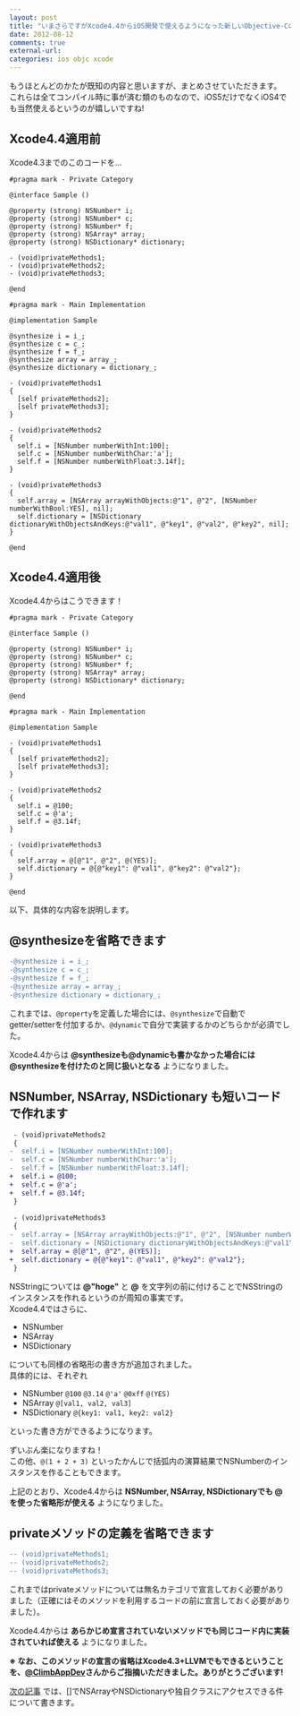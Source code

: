 ```yaml
---
layout: post
title: "いまさらですがXcode4.4からiOS開発で使えるようになった新しいObjective-Cの書き方をまとめます"
date: 2012-08-12
comments: true
external-url: 
categories: ios objc xcode
---
```


もうほとんどのかたが既知の内容と思いますが、まとめさせていただきます。  
これらは全てコンパイル時に事が済む類のものなので、iOS5だけでなくiOS4でも当然使えるというのが嬉しいですね!

## Xcode4.4適用前

Xcode4.3までのこのコードを...
``` objc
#pragma mark - Private Category

@interface Sample ()

@property (strong) NSNumber* i;
@property (strong) NSNumber* c;
@property (strong) NSNumber* f;
@property (strong) NSArray* array;
@property (strong) NSDictionary* dictionary;

- (void)privateMethods1;
- (void)privateMethods2;
- (void)privateMethods3;

@end 

#pragma mark - Main Implementation

@implementation Sample

@synthesize i = i_;
@synthesize c = c_;
@synthesize f = f_;
@synthesize array = array_;
@synthesize dictionary = dictionary_;

- (void)privateMethods1
{
  [self privateMethods2];
  [self privateMethods3];
}

- (void)privateMethods2
{
  self.i = [NSNumber numberWithInt:100];
  self.c = [NSNumber numberWithChar:'a'];
  self.f = [NSNumber numberWithFloat:3.14f];
}

- (void)privateMethods3
{
  self.array = [NSArray arrayWithObjects:@"1", @"2", [NSNumber numberWithBool:YES], nil];
  self.dictionary = [NSDictionary dictionaryWithObjectsAndKeys:@"val1", @"key1", @"val2", @"key2", nil];
}

@end
```

## Xcode4.4適用後

Xcode4.4からはこうできます！
``` objc
#pragma mark - Private Category

@interface Sample ()

@property (strong) NSNumber* i;
@property (strong) NSNumber* c;
@property (strong) NSNumber* f;
@property (strong) NSArray* array;
@property (strong) NSDictionary* dictionary;

@end 

#pragma mark - Main Implementation

@implementation Sample

- (void)privateMethods1
{
  [self privateMethods2];
  [self privateMethods3];
}

- (void)privateMethods2
{
  self.i = @100;
  self.c = @'a';
  self.f = @3.14f;
}

- (void)privateMethods3
{
  self.array = @[@"1", @"2", @(YES)];
  self.dictionary = @{@"key1": @"val1", @"key2": @"val2"};
}

@end
```

以下、具体的な内容を説明します。

<!-- more -->

## @synthesizeを省略できます

``` diff 上記コードにおけるdiff
-@synthesize i = i_;
-@synthesize c = c_;
-@synthesize f = f_;
-@synthesize array = array_;
-@synthesize dictionary = dictionary_;
```

これまでは、`@property`を定義した場合には、`@synthesize`で自動でgetter/setterを付加するか、`@dynamic`で自分で実装するかのどちらかが必須でした。

Xcode4.4からは **@synthesizeも@dynamicも書かなかった場合には@synthesizeを付けたのと同じ扱いとなる** ようになりました。

## NSNumber, NSArray, NSDictionary も短いコードで作れます

``` diff 上記コードにおけるdiff
 - (void)privateMethods2
 {
-  self.i = [NSNumber numberWithInt:100];
-  self.c = [NSNumber numberWithChar:'a'];
-  self.f = [NSNumber numberWithFloat:3.14f];
+  self.i = @100;
+  self.c = @'a';
+  self.f = @3.14f;
 }
 
 - (void)privateMethods3
 {
-  self.array = [NSArray arrayWithObjects:@"1", @"2", [NSNumber numberWithBool:YES], nil];
-  self.dictionary = [NSDictionary dictionaryWithObjectsAndKeys:@"val1", @"key1", @"val2", @"key2", nil];
+  self.array = @[@"1", @"2", @(YES)];
+  self.dictionary = @{@"key1": @"val1", @"key2": @"val2"};
 }
```

NSStringについては **@"hoge"** と **@** を文字列の前に付けることでNSStringのインスタンスを作れるというのが周知の事実です。  
Xcode4.4ではさらに、

* NSNumber
* NSArray
* NSDictionary

についても同様の省略形の書き方が追加されました。  
具体的には、それぞれ

* NSNumber `@100` `@3.14` `@'a'` `@0xff` `@(YES)`
* NSArray `@[val1, val2, val3]`
* NSDictionary `@{key1: val1, key2: val2}`

といった書き方ができるようになります。

ずいぶん楽になりますね！  
この他、`@(1 + 2 + 3)` といったかんじで括弧内の演算結果でNSNumberのインスタンスを作ることもできます。

上記のとおり、Xcode4.4からは **NSNumber, NSArray, NSDictionaryでも @ を使った省略形が使える** ようになりました。

## privateメソッドの定義を省略できます

``` diff 上記コードにおけるdiff
-- (void)privateMethods1;
-- (void)privateMethods2;
-- (void)privateMethods3;
```

これまではprivateメソッドについては無名カテゴリで宣言しておく必要がありました（正確にはそのメソッドを利用するコードの前に宣言しておく必要がありました）。

Xcode4.4からは **あらかじめ宣言されていないメソッドでも同じコード内に実装されていれば使える** ようになりました。

**※ なお、このメソッドの宣言の省略はXcode4.3+LLVMでもできるということを、[@ClimbAppDev](https://twitter.com/ClimbAppDev)さんからご指摘いただきました。ありがとうございます!**

[次の記事](/2012/08/12/objc-subscripting/) では、[]でNSArrayやNSDictionaryや独自クラスにアクセスできる件について書きます。

